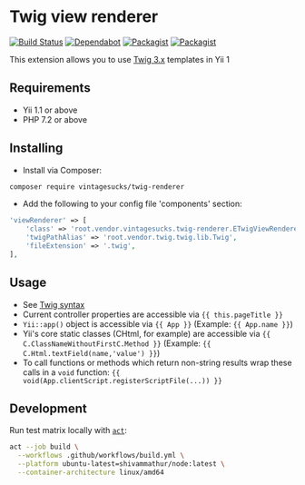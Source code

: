 # Twig view renderer

[![Build Status](https://github.com/vintagesucks/twig-renderer/workflows/Build/badge.svg)](https://github.com/vintagesucks/twig-renderer/actions) [![Dependabot](https://badgen.net/badge/Dependabot/enabled/green?icon=dependabot)](https://dependabot.com/) [![Packagist](https://img.shields.io/packagist/v/vintagesucks/twig-renderer.svg)](https://packagist.org/packages/vintagesucks/twig-renderer) [![Packagist](https://img.shields.io/packagist/dt/vintagesucks/twig-renderer.svg)](https://packagist.org/packages/vintagesucks/twig-renderer)

This extension allows you to use [Twig 3.x](https://twig.symfony.com/) templates in Yii 1

## Requirements
* Yii 1.1 or above
* PHP 7.2 or above

## Installing

* Install via Composer:

```sh
composer require vintagesucks/twig-renderer
```

* Add the following to your config file 'components' section:

```php
'viewRenderer' => [
    'class' => 'root.vendor.vintagesucks.twig-renderer.ETwigViewRenderer',
    'twigPathAlias' => 'root.vendor.twig.twig.lib.Twig',
    'fileExtension' => '.twig',
],
```

## Usage
* See [Twig syntax](https://twig.symfony.com/doc/3.x/templates.html)
* Current controller properties are accessible via `{{ this.pageTitle }}`
* `Yii::app()` object is accessible via `{{ App }}` (Example: `{{ App.name }}`)
* Yii's core static classes (CHtml, for example) are accessible via `{{ C.ClassNameWithoutFirstC.Method }}` (Example: `{{ C.Html.textField(name,'value') }}`)
* To call functions or methods which return non-string results wrap these calls in a `void` function: `{{ void(App.clientScript.registerScriptFile(...)) }}`

## Development
Run test matrix locally with [`act`](https://github.com/nektos/act):
```sh
act --job build \
  --workflows .github/workflows/build.yml \
  --platform ubuntu-latest=shivammathur/node:latest \
  --container-architecture linux/amd64
```

